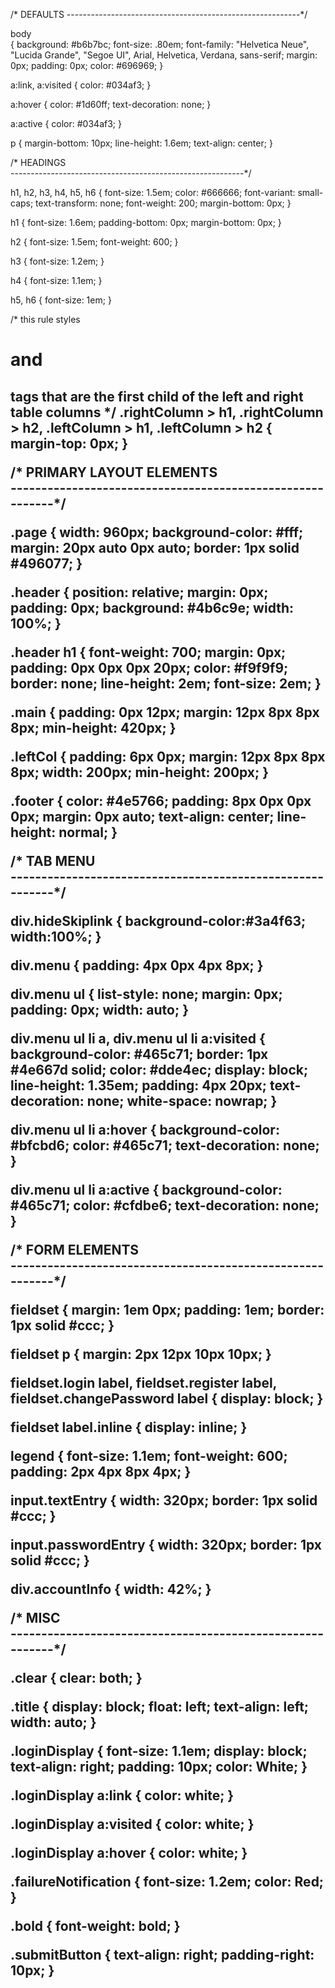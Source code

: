 /* DEFAULTS
----------------------------------------------------------*/

body   
{
    background: #b6b7bc;
    font-size: .80em;
    font-family: "Helvetica Neue", "Lucida Grande", "Segoe UI", Arial, Helvetica, Verdana, sans-serif;
    margin: 0px;
    padding: 0px;
    color: #696969;
}

a:link, a:visited
{
    color: #034af3;
}

a:hover
{
    color: #1d60ff;
    text-decoration: none;
}

a:active
{
    color: #034af3;
}

p
{
    margin-bottom: 10px;
    line-height: 1.6em;
    text-align: center;
}


/* HEADINGS   
----------------------------------------------------------*/

h1, h2, h3, h4, h5, h6
{
    font-size: 1.5em;
    color: #666666;
    font-variant: small-caps;
    text-transform: none;
    font-weight: 200;
    margin-bottom: 0px;
}

h1
{
    font-size: 1.6em;
    padding-bottom: 0px;
    margin-bottom: 0px;
}

h2
{
    font-size: 1.5em;
    font-weight: 600;
}

h3
{
    font-size: 1.2em;
}

h4
{
    font-size: 1.1em;
}

h5, h6
{
    font-size: 1em;
}

/* this rule styles <h1> and <h2> tags that are the 
first child of the left and right table columns */
.rightColumn > h1, .rightColumn > h2, .leftColumn > h1, .leftColumn > h2
{
    margin-top: 0px;
}


/* PRIMARY LAYOUT ELEMENTS   
----------------------------------------------------------*/

.page
{
    width: 960px;
    background-color: #fff;
    margin: 20px auto 0px auto;
    border: 1px solid #496077;
}

.header
{
    position: relative;
    margin: 0px;
    padding: 0px;
    background: #4b6c9e;
    width: 100%;
}

.header h1
{
    font-weight: 700;
    margin: 0px;
    padding: 0px 0px 0px 20px;
    color: #f9f9f9;
    border: none;
    line-height: 2em;
    font-size: 2em;
}

.main
{
    padding: 0px 12px;
    margin: 12px 8px 8px 8px;
    min-height: 420px;
}

.leftCol
{
    padding: 6px 0px;
    margin: 12px 8px 8px 8px;
    width: 200px;
    min-height: 200px;
}

.footer
{
    color: #4e5766;
    padding: 8px 0px 0px 0px;
    margin: 0px auto;
    text-align: center;
    line-height: normal;
}


/* TAB MENU   
----------------------------------------------------------*/

div.hideSkiplink
{
    background-color:#3a4f63;
    width:100%;
}

div.menu
{
    padding: 4px 0px 4px 8px;
}

div.menu ul
{
    list-style: none;
    margin: 0px;
    padding: 0px;
    width: auto;
}

div.menu ul li a, div.menu ul li a:visited
{
    background-color: #465c71;
    border: 1px #4e667d solid;
    color: #dde4ec;
    display: block;
    line-height: 1.35em;
    padding: 4px 20px;
    text-decoration: none;
    white-space: nowrap;
}

div.menu ul li a:hover
{
    background-color: #bfcbd6;
    color: #465c71;
    text-decoration: none;
}

div.menu ul li a:active
{
    background-color: #465c71;
    color: #cfdbe6;
    text-decoration: none;
}

/* FORM ELEMENTS   
----------------------------------------------------------*/

fieldset
{
    margin: 1em 0px;
    padding: 1em;
    border: 1px solid #ccc;
}

fieldset p 
{
    margin: 2px 12px 10px 10px;
}

fieldset.login label, fieldset.register label, fieldset.changePassword label
{
    display: block;
}

fieldset label.inline 
{
    display: inline;
}

legend 
{
    font-size: 1.1em;
    font-weight: 600;
    padding: 2px 4px 8px 4px;
}

input.textEntry 
{
    width: 320px;
    border: 1px solid #ccc;
}

input.passwordEntry 
{
    width: 320px;
    border: 1px solid #ccc;
}

div.accountInfo
{
    width: 42%;
}

/* MISC  
----------------------------------------------------------*/

.clear
{
    clear: both;
}

.title
{
    display: block;
    float: left;
    text-align: left;
    width: auto;
}

.loginDisplay
{
    font-size: 1.1em;
    display: block;
    text-align: right;
    padding: 10px;
    color: White;
}

.loginDisplay a:link
{
    color: white;
}

.loginDisplay a:visited
{
    color: white;
}

.loginDisplay a:hover
{
    color: white;
}

.failureNotification
{
    font-size: 1.2em;
    color: Red;
}

.bold
{
    font-weight: bold;
}

.submitButton
{
    text-align: right;
    padding-right: 10px;
}
